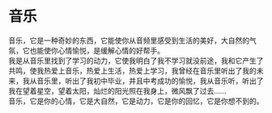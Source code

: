 # 音乐
音乐，它是一种奇妙的东西，它能使你从音频里感受到生活的美好，大自然的气氛，它也能使你心情愉悦，是缓解心情的好帮手。<br>
我是从音乐里找到了学习的动力，它使我明白了我不学习就没前途，我和它产生了共鸣，使我热爱上音乐，热爱上生活，热爱上学习，我曾经在音乐里听出了我的未来，我从音乐里，听出了我初中毕业，并且中考成功的愉悦，我从音乐听，听出了我在望着星空，望着太阳，灿烂的阳光照在我身上，微风飘了过去......<br>
音乐，它是你的心情，它是大自然，它是动力，它是你的回忆，它是你想不到的。
